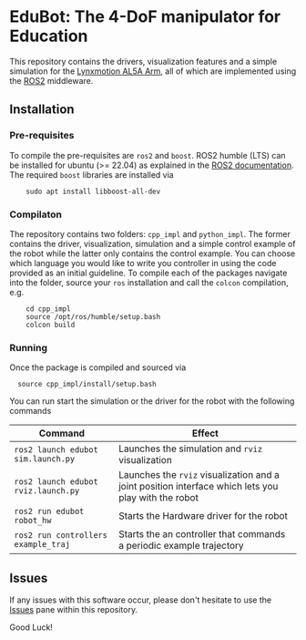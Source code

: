 # EduBot: The 4-DoF manipulator for Education

This repository contains the drivers, visualization features and a simple simulation for the [Lynxmotion AL5A Arm](https://wiki.lynxmotion.com/info/wiki/lynxmotion/view/servo-erector-set-robots-kits/ses-v1-robots/ses-v1-arms/al5a/), all of which are implemented using the [ROS2](https://docs.ros.org/en/humble/index.html) middleware.

## Installation 

### Pre-requisites

To compile the pre-requisites are `ros2` and `boost`.
ROS2 humble (LTS) can be installed for ubuntu (>= 22.04) as explained in the [ROS2 documentation](https://docs.ros.org/en/humble/Installation/Ubuntu-Install-Debians.html). 
The required `boost` libraries are installed via

        sudo apt install libboost-all-dev

### Compilaton

The repository contains two folders: `cpp_impl` and `python_impl`. The former contains the driver, visualization, simulation and a simple control example of the robot while the latter only contains the control example. 
You can choose which language you would like to write you controller in using the code provided as an initial guideline.
To compile each of the packages navigate into the folder, source your `ros` installation and call the `colcon` compilation, e.g.

        cd cpp_impl
        source /opt/ros/humble/setup.bash
        colcon build

### Running

Once the package is compiled and sourced via

      source cpp_impl/install/setup.bash

You can run start the simulation or the driver for the robot with the following commands

 Command                            |  Effect 
------------------------------------|---------------------------------------------------
`ros2 launch edubot sim.launch.py`  |  Launches the simulation and `rviz` visualization
`ros2 launch edubot rviz.launch.py` |  Launches the `rviz` visualization and a joint position interface which lets you play with the robot
`ros2 run edubot robot_hw`          |  Starts the Hardware driver for the robot
`ros2 run controllers example_traj` |  Starts the an controller that commands a periodic example trajectory

## Issues

If any issues with this software occur, please don't hesitate to use the [Issues](https://github.com/BioMorphic-Intelligence-Lab/edubot/issues) pane within this repository.

Good Luck!





